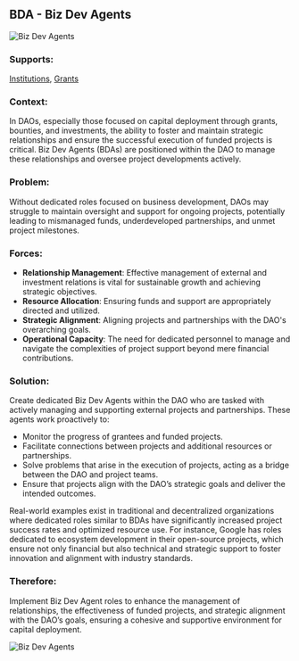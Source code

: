 ## BDA - Biz Dev Agents

![Biz Dev Agents](./output/illustrations/biz_dev_agents.png)

### Supports:

[Institutions](./institutions.html), [Grants](./grants.html)

### Context:

In DAOs, especially those focused on capital deployment through grants, bounties, and investments, the ability to foster and maintain strategic relationships and ensure the successful execution of funded projects is critical. Biz Dev Agents (BDAs) are positioned within the DAO to manage these relationships and oversee project developments actively.

### Problem:

Without dedicated roles focused on business development, DAOs may struggle to maintain oversight and support for ongoing projects, potentially leading to mismanaged funds, underdeveloped partnerships, and unmet project milestones.

### Forces:

- **Relationship Management**: Effective management of external and investment relations is vital for sustainable growth and achieving strategic objectives.
- **Resource Allocation**: Ensuring funds and support are appropriately directed and utilized.
- **Strategic Alignment**: Aligning projects and partnerships with the DAO's overarching goals.
- **Operational Capacity**: The need for dedicated personnel to manage and navigate the complexities of project support beyond mere financial contributions.

### Solution:

Create dedicated Biz Dev Agents within the DAO who are tasked with actively managing and supporting external projects and partnerships. These agents work proactively to:
- Monitor the progress of grantees and funded projects.
- Facilitate connections between projects and additional resources or partnerships.
- Solve problems that arise in the execution of projects, acting as a bridge between the DAO and project teams.
- Ensure that projects align with the DAO’s strategic goals and deliver the intended outcomes.

Real-world examples exist in traditional and decentralized organizations where dedicated roles similar to BDAs have significantly increased project success rates and optimized resource use. For instance, Google has roles dedicated to ecosystem development in their open-source projects, which ensure not only financial but also technical and strategic support to foster innovation and alignment with industry standards.

### Therefore:

Implement Biz Dev Agent roles to enhance the management of relationships, the effectiveness of funded projects, and strategic alignment with the DAO’s goals, ensuring a cohesive and supportive environment for capital deployment.


![Biz Dev Agents](./output/biz_dev_agents_specific_graph.png)